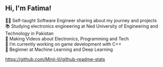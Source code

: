 ## Hi, I'm Fatima!

👩‍💻 Self-taught Software Engineer sharing about my journey and projects <br/>
📚 Studying electronics engineering at Ned University of Engineering and Technology in Pakistan <br/>
🎥 Making Videos about Electronics, Programming and Tech <br/>
🔭 I’m currently working on game development with C++ <br/>
🚀 Beginner at Machine Learning and Deep Learning <br/>

<!--Github stats-->
https://github.com/Minji-lil/github-readme-stats








